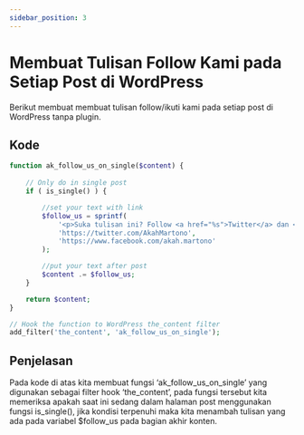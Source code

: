 ```yaml
---
sidebar_position: 3
---
```

# Membuat Tulisan Follow Kami pada Setiap Post di WordPress

Berikut membuat membuat tulisan follow/ikuti kami pada setiap post di WordPress tanpa plugin.

## Kode
```php
function ak_follow_us_on_single($content) {
	
	// Only do in single post
	if ( is_single() ) {

		//set your text with link
		$follow_us = sprintf(
			'<p>Suka tulisan ini? Follow <a href="%s">Twitter</a> dan <a href="%s">Facebook</a> kami!',
			'https://twitter.com/AkahMartono',
			'https://www.facebook.com/akah.martono'
		);

		//put your text after post
		$content .= $follow_us;
	}

	return $content;  
}

// Hook the function to WordPress the_content filter
add_filter('the_content', 'ak_follow_us_on_single'); 
```

## Penjelasan

Pada kode di atas kita membuat fungsi ‘ak_follow_us_on_single’ yang digunakan sebagai filter hook ‘the_content’, pada fungsi tersebut kita memeriksa apakah saat ini sedang dalam halaman post menggunakan fungsi is_single(), jika kondisi terpenuhi maka kita menambah tulisan yang ada pada variabel $follow_us pada bagian akhir konten.